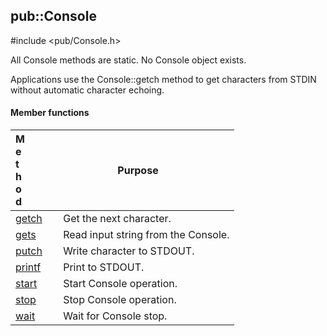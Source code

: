<!-- -------------------------------------------------------------------------
//
//       Copyright (c) 2023 Frank Eskesen.
//
//       This file is free content, distributed under the MIT license.
//       (See accompanying file LICENSE.MIT or the original contained
//       within https://opensource.org/licenses/MIT)
//
//----------------------------------------------------------------------------
//
// Title-
//       ~/doc/cpp/Console.md
//
// Purpose-
//       Console.h reference manual
//
// Last change date-
//       2023/11/16
//
-------------------------------------------------------------------------- -->
## pub::Console
\#include <pub/Console.h>

All Console methods are static. No Console object exists.

Applications use the Console::getch method to get characters from STDIN without
automatic character echoing.

#### Member functions

| <div style="width:10%">Method</div> | <div style="width:90%">Purpose<div> |
|--------|---------|
| [getch](./pub_console.md#getch) | Get the next character. |
| [gets](./pub_console.md#gets) | Read input string from the Console. |
| [putch](./pub_console.md#putch) | Write character to STDOUT. |
| [printf](./pub_console.md#printf) | Print to STDOUT. |
| [start](./pub_console.md#start) | Start Console operation. |
| [stop](./pub_console.md#stop) | Stop Console operation. |
| [wait](./pub_console.md#wait) | Wait for Console stop. |
